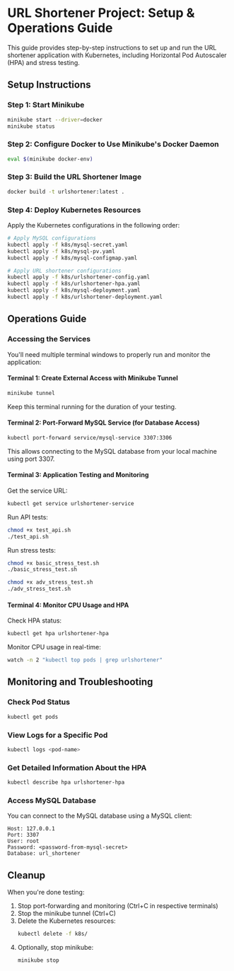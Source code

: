 # URL Shortener Project: Setup & Operations Guide

This guide provides step-by-step instructions to set up and run the URL shortener application with Kubernetes, including Horizontal Pod Autoscaler (HPA) and stress testing.

## Setup Instructions

### Step 1: Start Minikube
```bash
minikube start --driver=docker
minikube status
```

### Step 2: Configure Docker to Use Minikube's Docker Daemon
```bash
eval $(minikube docker-env)
```

### Step 3: Build the URL Shortener Image
```bash
docker build -t urlshortener:latest .
```

### Step 4: Deploy Kubernetes Resources
Apply the Kubernetes configurations in the following order:

```bash
# Apply MySQL configurations
kubectl apply -f k8s/mysql-secret.yaml
kubectl apply -f k8s/mysql-pv.yaml
kubectl apply -f k8s/mysql-configmap.yaml

# Apply URL shortener configurations
kubectl apply -f k8s/urlshortener-config.yaml
kubectl apply -f k8s/urlshortener-hpa.yaml
kubectl apply -f k8s/mysql-deployment.yaml
kubectl apply -f k8s/urlshortener-deployment.yaml
```

## Operations Guide

### Accessing the Services

You'll need multiple terminal windows to properly run and monitor the application:

#### Terminal 1: Create External Access with Minikube Tunnel
```bash
minikube tunnel
```
Keep this terminal running for the duration of your testing.

#### Terminal 2: Port-Forward MySQL Service (for Database Access)
```bash
kubectl port-forward service/mysql-service 3307:3306
```
This allows connecting to the MySQL database from your local machine using port 3307.

#### Terminal 3: Application Testing and Monitoring
Get the service URL:
```bash
kubectl get service urlshortener-service
```

Run API tests:
```bash
chmod +x test_api.sh
./test_api.sh
```

Run stress tests:
```bash
chmod +x basic_stress_test.sh
./basic_stress_test.sh

chmod +x adv_stress_test.sh
./adv_stress_test.sh
```

#### Terminal 4: Monitor CPU Usage and HPA
Check HPA status:
```bash
kubectl get hpa urlshortener-hpa
```

Monitor CPU usage in real-time:
```bash
watch -n 2 "kubectl top pods | grep urlshortener"
```

## Monitoring and Troubleshooting

### Check Pod Status
```bash
kubectl get pods
```

### View Logs for a Specific Pod
```bash
kubectl logs <pod-name>
```

### Get Detailed Information About the HPA
```bash
kubectl describe hpa urlshortener-hpa
```

### Access MySQL Database
You can connect to the MySQL database using a MySQL client:
```
Host: 127.0.0.1
Port: 3307
User: root
Password: <password-from-mysql-secret>
Database: url_shortener
```

## Cleanup

When you're done testing:

1. Stop port-forwarding and monitoring (Ctrl+C in respective terminals)
2. Stop the minikube tunnel (Ctrl+C)
3. Delete the Kubernetes resources:
   ```bash
   kubectl delete -f k8s/
   ```
4. Optionally, stop minikube:
   ```bash
   minikube stop
   ``` 
